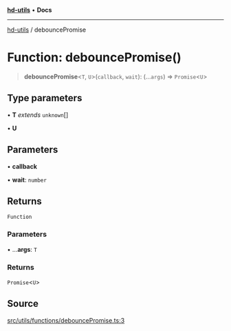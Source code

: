 [**hd-utils**](../README.md) • **Docs**

***

[hd-utils](../globals.md) / debouncePromise

# Function: debouncePromise()

> **debouncePromise**\<`T`, `U`\>(`callback`, `wait`): (...`args`) => `Promise`\<`U`\>

## Type parameters

• **T** *extends* `unknown`[]

• **U**

## Parameters

• **callback**

• **wait**: `number`

## Returns

`Function`

### Parameters

• ...**args**: `T`

### Returns

`Promise`\<`U`\>

## Source

[src/utils/functions/debouncePromise.ts:3](https://github.com/AhmadHddad/h-utils/blob/f7bb9ae71f981ffef49079271b9540862594b7e6/src/utils/functions/debouncePromise.ts#L3)
